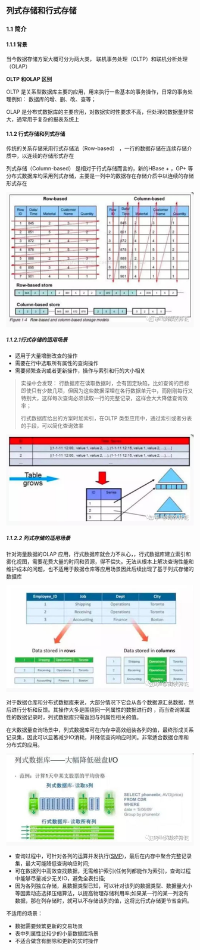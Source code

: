 ## 列式存储和行式存储

### 1.1 简介

#### 1.1.1 背景

当今数据存储方案大概可分为两大类， 联机事务处理（OLTP）和联机分析处理（OLAP）

**OLTP 和OLAP 区别**

OLTP 是关系型数据库主要的应用，用来执行一些基本的事务操作，日常的事务处理例如： 数据库的增、删、改、查等；

OLAP 是分布式数据库的主要应用，对数据实时性要求不高，但处理的数据量非常大，通常用于复杂的报表系统上



#### 1.1.2 行式存储和列式存储

传统的关系存储采用行式存储法（Row-based） ，一行的数据存储在连续存储介质中，以连续的存储形式存在

列式存储（Column-based） 是相对于行式存储而言的，新的HBase + ，GP+ 等分布式数据库均采用列式存储，主要是一列中的数据存在存储介质中以连续的存储形式存在

![img](列式存储和行式存储方案.assets/v2-13e566c05fc65db84b4357bc16ef35bb_1440w.jpg)

##### 1.1.2.1行式存储的适用场景

- 适用于大量增删改查的操作
- 需要在行中选取所有属性的查询操作
- 需要频繁查询或者更新操作，操作与索引和行的大小相关

> 实操中会发现： 行数据库在读取数据时，会有固定缺陷，比如查询的目标即使只有少数几项，但因为这些数据深埋在各行数据单元中，而刚刚每行又特别大，这样每次查询必须读取一行的完整记录，这样会大大降低查询效率；
>
> 行式数据库给出的方案时加索引，在OLTP 类型应用中，通过索引或者分表的手段，可以简化查询效率

![img](列式存储和行式存储方案.assets/v2-dbba25fc51efd4dc02799774d2816d2e_1440w.jpg)

##### 1.1.2.2 列式存储的适用场景

针对海量数据的OLAP 应用，行式数据库就会力不从心，，行式数据库建立索引和雾化视图，需要花费大量的时间和资源，得不偿失。无法从根本上解决查询性能和维护成本的问题，也不适用于数据仓库等应用场景因此后续出现了基于列式存储的数据库

![img](列式存储和行式存储方案.assets/v2-ff6ee8e747985d4be9a5dfde34522092_1440w.jpg)

对于数据仓库和分布式数据库来说，大部分情况下它会从各个数据源汇总数据，然后进行分析和反馈。其操作大多是围绕同一列属性的数据进行的 ，而当查询某属性的数据记录时，列式数据库只需返回与列属性相关的值。

在大数据量查询场景中，列式数据库可在内存中高效组装各列的值，最终形成关系记录集，因此可以显著减少IO消耗，并降低查询响应时间。非常适合数据仓库和分布式的应用。

![img](列式存储和行式存储方案.assets/v2-c30df38a5e96e0205c83c15dd66e8714_1440w.jpg)

- 查询过程中，可针对各列的运算并发执行([SMP](https://zhida.zhihu.com/search?content_id=172311287&content_type=Article&match_order=1&q=SMP&zhida_source=entity))，最后在内存中聚合完整记录集，最大可能降低查询响应时间;
- 可在数据列中高效查找数据，无需维护索引(任何列都能作为索引)，查询过程中能够尽量减少无关IO，避免全表扫描;
- 因为各列独立存储，且数据类型已知，可以针对该列的数据类型、数据量大小等因素动态选择压缩算法，以提高物理存储利用率;如果某一行的某一列没有数据，那在列存储时，就可以不存储该列的值，这将比行式存储更节省空间。

不适用的场景：

- 数据需要频繁更新的交易场景
- 表中列属性比较少的小量数据库场景
- 不适合做含有删除和更新的实时操作